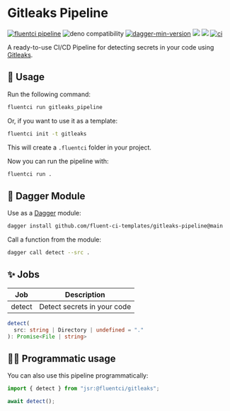 # Gitleaks Pipeline

[![fluentci pipeline](https://img.shields.io/badge/dynamic/json?label=pkg.fluentci.io&labelColor=%23000&color=%23460cf1&url=https%3A%2F%2Fapi.fluentci.io%2Fv1%2Fpipeline%2Fgitleaks_pipeline&query=%24.version)](https://pkg.fluentci.io/gitleaks_pipeline)
![deno compatibility](https://shield.deno.dev/deno/^1.41)
[![dagger-min-version](https://img.shields.io/badge/dagger-v0.10.0-blue?color=3D66FF&labelColor=000000)](https://dagger.io)
[![](https://jsr.io/badges/@fluentci/gitleaks)](https://jsr.io/@fluentci/gitleaks)
[![](https://img.shields.io/codecov/c/gh/fluent-ci-templates/gitleaks-pipeline)](https://codecov.io/gh/fluent-ci-templates/gitleaks-pipeline)
[![ci](https://github.com/fluent-ci-templates/gitleaks-pipeline/actions/workflows/ci.yml/badge.svg)](https://github.com/fluent-ci-templates/gitleaks-pipeline/actions/workflows/ci.yml)

A ready-to-use CI/CD Pipeline for detecting secrets in your code using [Gitleaks](https://gitleaks.io/).

## 🚀 Usage

Run the following command:

```bash
fluentci run gitleaks_pipeline
```

Or, if you want to use it as a template:

```bash
fluentci init -t gitleaks
```

This will create a `.fluentci` folder in your project.

Now you can run the pipeline with:

```bash
fluentci run .
```

## 🧩 Dagger Module

Use as a [Dagger](https://dagger.io) module:

```bash
dagger install github.com/fluent-ci-templates/gitleaks-pipeline@main
```

Call a function from the module:

```bash
dagger call detect --src .
```

## ✨ Jobs

| Job     | Description                 |
| ------- | --------------------------- |
| detect  | Detect secrets in your code |

```typescript
detect(
  src: string | Directory | undefined = "."
): Promise<File | string>
```

## 👨‍💻 Programmatic usage

You can also use this pipeline programmatically:

```ts
import { detect } from "jsr:@fluentci/gitleaks";

await detect();
```

